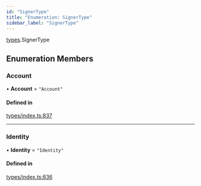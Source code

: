```yaml
---
id: "SignerType"
title: "Enumeration: SignerType"
sidebar_label: "SignerType"
---
```


[types](../../../modules/Types/Types.md).SignerType

## Enumeration Members

### Account

• **Account** = ``"Account"``

#### Defined in

[types/index.ts:837](https://github.com/PolymeshAssociation/polymesh-sdk/blob/2d3ac2aea/src/types/index.ts#L837)

___

### Identity

• **Identity** = ``"Identity"``

#### Defined in

[types/index.ts:836](https://github.com/PolymeshAssociation/polymesh-sdk/blob/2d3ac2aea/src/types/index.ts#L836)
